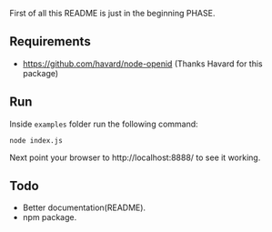 First of all this README is just in the beginning PHASE.

Requirements
--

- https://github.com/havard/node-openid (Thanks Havard for this package)

Run
--

Inside `examples` folder run the following command:
  

    node index.js

Next point your browser to http://localhost:8888/ to see it working.

Todo
--

- Better documentation(README).
- npm package.
